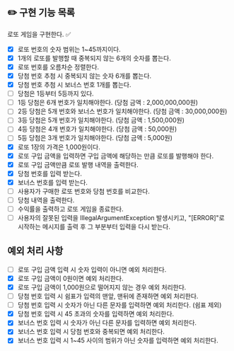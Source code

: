 ## ✏️ 구현 기능 목록

로또 게임을 구현한다. ✅

- [x] 로또 번호의 숫자 범위는 1~45까지이다.
- [x] 1개의 로또를 발행할 때 중복되지 않는 6개의 숫자를 뽑는다.
- [x] 로또 번호를 오름차순 정렬한다.
- [x] 당첨 번호 추첨 시 중복되지 않는 숫자 6개를 뽑는다.
- [x] 당첨 번호 추첨 시 보너스 번호 1개를 뽑는다.
- [ ] 당첨은 1등부터 5등까지 있다.
- [ ] 1등 당첨은 6개 번호가 일치해야한다. (당첨 금액 : 2,000,000,000원)
- [ ] 2등 당첨은 5개 번호와 보너스 번호가 일치해야한다. (당첨 금액 : 30,000,000원)
- [ ] 3등 당첨은 5개 번호가 일치해야한다. (당첨 금액 : 1,500,000원)
- [ ] 4등 당첨은 4개 번호가 일치해야한다. (당첨 금액 : 50,000원)
- [ ] 5등 당첨은 3개 번호가 일치해야한다. (당첨 금액 : 5,000원)
- [x] 로또 1장의 가격은 1,000원이다.
- [x] 로또 구입 금액을 입력하면 구입 금액에 해당하는 만큼 로또를 발행해야 한다.
- [x] 로또 구입 금액만큼 로또 발행 내역을 출력한다.
- [x] 당첨 번호를 입력 받는다.
- [x] 보너스 번호를 입력 받는다.
- [ ] 사용자가 구매한 로또 번호와 당첨 번호를 비교한다.
- [ ] 당첨 내역을 출력한다.
- [ ] 수익률을 출력하고 로또 게임을 종료한다.
- [ ] 사용자의 잘못된 입력을 IllegalArgumentException 발생시키고, "[ERROR]"로 시작하는 메시지를 출력 후 그 부분부터 입력을 다시 받는다.

## 예외 처리 사항
- [ ] 로또 구입 금액 입력 시 숫자 입력이 아니면 예외 처리한다.
- [x] 로또 구입 금액이 0원이면 예외 처리한다.
- [x] 로또 구입 금액이 1,000원으로 떨어지지 않는 경우 예외 처리한다.
- [ ] 당첨 번호 입력 시 쉼표가 입력의 맨앞, 맨뒤에 존재하면 예외 처리한다.
- [ ] 당첨 번호 입력 시 숫자가 아닌 다른 문자를 입력하면 예외 처리한다. (쉼표 제외)
- [x] 당첨 번호 입력 시 45 초과의 숫자를 입력하면 예외 처리한다.
- [x] 보너스 번호 입력 시 숫자가 아닌 다른 문자를 입력하면 예외 처리한다.
- [x] 보너스 번호 입력 시 당첨 번호와 중복되면 예외 처리한다.
- [x] 보너스 번호 입력 시 1~45 사이의 범위가 아닌 숫자를 입력하면 예외 처리한다.
